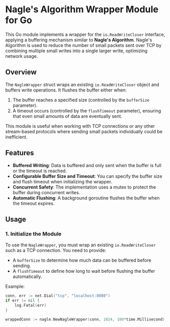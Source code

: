 # Nagle's Algorithm Wrapper Module for Go

This Go module implements a wrapper for the `io.ReadWriteCloser` interface, applying a buffering mechanism similar to **Nagle's Algorithm**. Nagle's Algorithm is used to reduce the number of small packets sent over TCP by combining multiple small writes into a single larger write, optimizing network usage.

## Overview

The `NagleWrapper` struct wraps an existing `io.ReadWriteCloser` object and buffers write operations. It flushes the buffer either when:
1. The buffer reaches a specified size (controlled by the `bufferSize` parameter).
2. A timeout occurs (controlled by the `flushTimeout` parameter), ensuring that even small amounts of data are eventually sent.

This module is useful when working with TCP connections or any other stream-based protocols where sending small packets individually could be inefficient.

## Features

- **Buffered Writing**: Data is buffered and only sent when the buffer is full or the timeout is reached.
- **Configurable Buffer Size and Timeout**: You can specify the buffer size and flush timeout when initializing the wrapper.
- **Concurrent Safety**: The implementation uses a mutex to protect the buffer during concurrent writes.
- **Automatic Flushing**: A background goroutine flushes the buffer when the timeout expires.

## Usage

### 1. Initialize the Module

To use the `NagleWrapper`, you must wrap an existing `io.ReadWriteCloser` such as a TCP connection. You need to provide:
- A `bufferSize` to determine how much data can be buffered before sending.
- A `flushTimeout` to define how long to wait before flushing the buffer automatically.

Example:

```go
conn, err := net.Dial("tcp", "localhost:8080")
if err != nil {
    log.Fatal(err)
}

wrappedConn := nagle.NewNagleWrapper(conn, 1024, 100*time.Millisecond)
```
